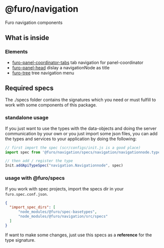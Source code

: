 # @furo/navigation

Furo navigation components

## What is inside

### Elements

- [furo-panel-coordinator-tabs](https://components.furo.pro/?t=FuroPanelCoordinatorTabs) tab navigation for panel-coordinator
- [furo-panel-head](https://components.furo.pro/?t=FuroPanelHead)  dislay a navigationNode as title
- [furo-tree](https://components.furo.pro/?t=FuroTree)  tree navigation menu


## Required specs
The ./specs folder contains the signatures which you need or must fulfill to work with some components of this package. 


### standalone usage
If you just want to use the types with the data-objects and doing the server communication by your own or you just import
some json files, you can add the types and services to your application by doing the following:

```javascript
// first import the spec (scr/configs/init.js is a good place)
import spec from '@furo/navigation/specs/navigation/navigationnode.type.spec.js'

// then add / register the type
Init.addApiTypeSpec("navigation.Navigationnode", spec)
```


### usage with @furo/specs
If you work with spec projects, import the specs dir in your  `furo.spec.conf.json`. 
```json
{
  "import_spec_dirs": [
      "node_modules/@furo/spec-basetypes", 
      "node_modules/@furo/navigation/src/specs"
  ]
}
```

If want to make some changes, just use this specs as a **reference** for the type signature.


